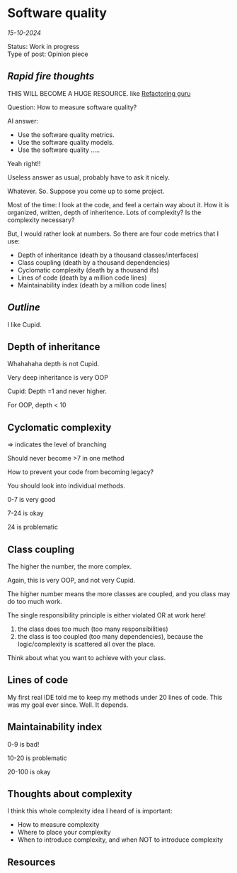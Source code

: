 # Software quality

*15-10-2024*

Status: Work in progress  
Type of post: Opinion piece

## *Rapid fire thoughts*

THIS WILL BECOME A HUGE RESOURCE. like [Refactoring guru](https://refactoring.guru/)

Question: How to measure software quality?

AI answer: 
- Use the software quality metrics.
- Use the software quality models.
- Use the software quality .....

Yeah right!!

Useless answer as usual, probably have to ask it nicely.

Whatever. So. Suppose you come up to some project.

Most of the time: I look at the code, and feel a certain way about it. How it is organized, written, depth of inheritence. Lots of complexity? Is the complexity necessary?

But, I would rather look at numbers. So there are four code metrics that I use:
- Depth of inheritance (death by a thousand classes/interfaces)
- Class coupling (death by a thousand dependencies)
- Cyclomatic complexity (death by a thousand ifs)
- Lines of code (death by a million code lines)
- Maintainability index (death by a million code lines)


## *Outline*

I like Cupid.

## Depth of inheritance

Whahahaha depth is not Cupid.

Very deep inheritance is very OOP

Cupid: Depth =1 and never higher.

For OOP, depth < 10

## Cyclomatic complexity

=> indicates the level of branching

Should never become >7 in one method

How to prevent your code from becoming legacy?

You should look into individual methods.

0-7 is very good

7-24 is okay

24 is problematic


## Class coupling

The higher the number, the more complex.

Again, this is very OOP, and not very Cupid.

The higher number means the more classes are coupled, and you class may do too much work.

The single responsibility principle is either violated OR at work here!
1. the class does too much (too many responsibilities)
2. the class is too coupled (too many dependencies), because the logic/complexity is scattered all over the place.

Think about what you want to achieve with your class.

## Lines of code

My first real IDE told me to keep my methods under 20 lines of code. This was my goal ever since. Well. It depends.


## Maintainability index

0-9 is bad!

10-20 is problematic

20-100 is okay

## Thoughts about complexity

I think this whole complexity idea I heard of is important:
- How to measure complexity
- Where to place your complexity
- When to introduce complexity, and when NOT to introduce complexity





## Resources
